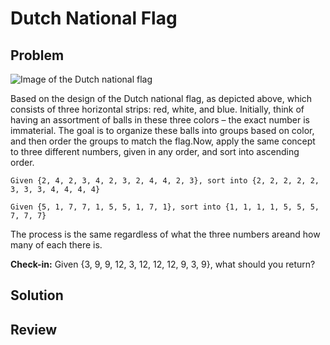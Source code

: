 # Dutch National Flag

## Problem

![Image of the Dutch national flag](https://github.com/ewurst/InterviewQuestionGuide/blob/master/Recursion_and_Divide-and-Conquer/Dutch%20National%20Flag.jpg)

Based on the design of the Dutch national flag, as depicted above, which consists of three horizontal strips: red, white, and blue. Initially, think of having an assortment of balls in these three colors – the exact number is immaterial. The goal is to organize these balls into groups based on color, and then order the groups to match the flag.Now, apply the same concept to three different numbers, given in any order, and sort into ascending order.

```
Given {2, 4, 2, 3, 4, 2, 3, 2, 4, 4, 2, 3}, sort into {2, 2, 2, 2, 2, 3, 3, 3, 4, 4, 4, 4}

Given {5, 1, 7, 7, 1, 5, 5, 1, 7, 1}, sort into {1, 1, 1, 1, 5, 5, 5, 7, 7, 7}
```

The process is the same regardless of what the three numbers areand how many of each there is.

**Check-in:** Given {3, 9, 9, 12, 3, 12, 12, 12, 9, 3, 9}, what should you return?

## Solution



## Review
